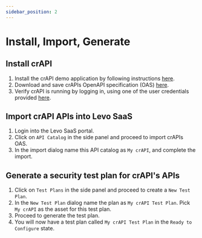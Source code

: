 ```yaml
---
sidebar_position: 2
---
```


# Install, Import, Generate

## Install crAPI
1. Install the crAPI demo application by following instructions [here][install-crapi].
2. Download and save crAPIs OpenAPI specification (OAS) [here][crapi-openapi-spec].
3. Verify crAPI is running by logging in, using one of the user credentials provided [here][crapi-credentials].

## Import crAPI APIs into Levo SaaS
1. Login into the Levo SaaS portal.
1. Click on `API Catalog` in the side panel and proceed to import crAPIs OAS.
1. In the import dialog name this API catalog as `My crAPI`, and complete the import.

## Generate a security test plan for crAPI's APIs
1. Click on `Test Plans` in the side panel and proceed to create a `New Test Plan`.
1. In the `New Test Plan` dialog name the plan as `My crAPI Test Plan`. Pick `My crAPI` as the asset for this test plan.
1. Proceed to generate the test plan.
1. You will now have a test plan called `My crAPI Test Plan` in the `Ready to Configure` state.

[install-crapi]: https://github.com/levoai/demo-apps/blob/main/crAPI/docs/quick-start.md
[crapi-openapi-spec]: https://raw.githubusercontent.com/levoai/demo-apps/main/crAPI/api-specs/openapi.json
[crapi-credentials]: https://github.com/levoai/demo-apps/blob/main/crAPI/docs/user-asset-info.md#user-info
